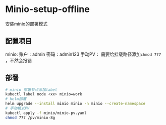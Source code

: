 # Minio-setup-offline
安装minio的部署模式
## 配置项目
minio:
账户：admin
密码：admin123
手动PV：
需要给挂载路径添加`chmod 777 `，不然会报错
## 部署
```bash
# minio 部署节点添加label
kubectl label node <xx> minio=work
# helm部署
helm upgrade --install minio minio -n minio --create-namespace
# 手动模式PV
kubectl apply -f minio/minio-pv.yaml
chmod 777 /pv/minio-8g
```


